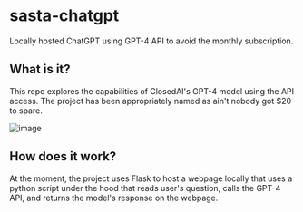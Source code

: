 # sasta-chatgpt
Locally hosted ChatGPT using GPT-4 API to avoid the monthly subscription.

## What is it?
This repo explores the capabilities of ClosedAI's GPT-4 model using the API access. The project has been appropriately named as ain't nobody got $20 to spare.

![image](https://user-images.githubusercontent.com/29841730/230690323-e861158b-f09e-41de-93fa-1cd866423642.png)

## How does it work?
At the moment, the project uses Flask to host a webpage locally that uses a python script under the hood that reads user's question, calls the GPT-4 API, and returns the model's response on the webpage.

